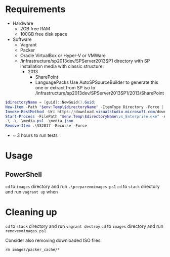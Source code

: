 # Requirements
* Hardware
  * 2GB free RAM
  * 100GB free disk space
* Software
  * Vagrant
  * Packer
  * Oracle VirtualBox or Hyper-V or VMWare
  * /infrastructure/sp2013dev/SPServer2013SP1 directory with SP installation media with classic structure:
    * 2013
      * SharePoint
      * LanguagePacks
Use AutoSPSourceBuilder to generate this one or extract from SP iso to /infrastructure/sp2013dev/SPServer2013SP1/2013/SharePoint

```PowerShell
$directoryName = [guid]::NewGuid().Guid;
New-Item -Path "$env:Temp\$directoryName" -ItemType Directory -Force | Out-Null
Invoke-RestMethod -Uri https://download.visualstudio.microsoft.com/download/pr/11346816/52257ee3e96d6e07313e41ad155b155a/vs_Enterprise.exe -OutFile "$env:Temp\$directoryName\vs_Enterprise.exe"
Start-Process -FilePath "$env:Temp\$directoryName\vs_Enterprise.exe" -ArgumentList '--layout .\VS2017 --add Microsoft.VisualStudio.Workload.Office --includeRecommended --lang en-US --quiet' -Wait;
.\..\..\media.ps1 .\media.json
Remove-Item .\VS2017 -Recurse -Force
```

* ~ 3 hours to run tests

# Usage

## PowerShell
`cd` to `images` directory and run `.\preparevmimages.ps1`
`cd` to `stack` directory and run `vagrant up`
when 

# Cleaning up
`cd` to `stack` directory and run `vagrant destroy`
`cd` to `images` directory and run `removevmimages.ps1`

Consider also removing downloaded ISO files:

`rm images/packer_cache/*`
